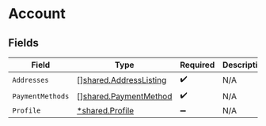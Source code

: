 # Account


## Fields

| Field                                                            | Type                                                             | Required                                                         | Description                                                      |
| ---------------------------------------------------------------- | ---------------------------------------------------------------- | ---------------------------------------------------------------- | ---------------------------------------------------------------- |
| `Addresses`                                                      | [][shared.AddressListing](../../models/shared/addresslisting.md) | :heavy_check_mark:                                               | N/A                                                              |
| `PaymentMethods`                                                 | [][shared.PaymentMethod](../../models/shared/paymentmethod.md)   | :heavy_check_mark:                                               | N/A                                                              |
| `Profile`                                                        | [*shared.Profile](../../models/shared/profile.md)                | :heavy_minus_sign:                                               | N/A                                                              |